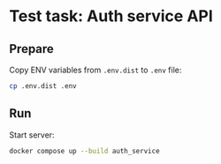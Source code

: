 # Test task: Auth service API

## Prepare

Copy ENV variables from `.env.dist` to `.env` file:

```bash
cp .env.dist .env
```

## Run

Start server:

```bash
docker compose up --build auth_service
```
